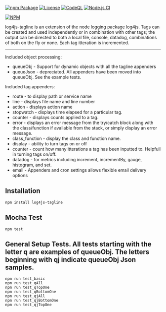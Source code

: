 [![npm Package](https://img.shields.io/npm/v/log4js-tagline.svg)](https://www.npmjs.org/package/log4js-tagline)
[![License](https://img.shields.io/npm/l/log4js-tagline.svg)](https://github.com/jman717/log4js-tagline/blob/master/LICENSE)
[![CodeQL](https://github.com/jman717/log4js-tagline/actions/workflows/actions.yml/badge.svg)](https://github.com/jman717/log4js-tagline/actions/workflows/actions.yml)
[![Node.js CI](https://github.com/jman717/log4js-tagline/actions/workflows/node.js.yml/badge.svg)](https://github.com/jman717/log4js-tagline/actions/workflows/node.js.yml)

[![NPM](https://nodei.co/npm/log4js-tagline.png?downloads=true&downloadRank=true&stars=true)](https://nodei.co/npm/log4js-tagline/)


log4js-tagline is an extension of the node logging package log4js. Tags can be created and used independently or in combination with other tags; the output can be directed to both a local file, console, datadog, combinations of both on the fly or none. Each tag itteration is incremented.

---------

Included object processing:

* queueObj - Support for dynamic objects with all the tagline appenders 
* queueJson - depreciated. All appenders have been moved into queueObj. See the example tests.

Included tag appenders:

* route - to display path or service name
* line - displays file name and line number
* action - displays action name
* stopwatch - displays time elapsed for a particular tag.
* counter - displays counts applied to a tag.
* error - displays an error message from the try/catch block along with the class/function if available from the stack, or simply display an error message.
* class_function - display the class and function name.
* display - ability to turn tags on or off
* counter - count how many itterations a tag has been inputted to. Helpfull in turning tags on/off.
* datadog - for metrics including increment, incrementBy, gauge, histogram, and set.
* email - Appenders and cron settings allows flexible email delivery options

Installation
---------
```
npm install log4js-tagline
```

Mocha Test
---------
```
npm test
```

General Setup Tests. All tests starting with the letter q are examples of queueObj. The letters beginning with qj indicate queueObj Json samples.
---------
```
npm run test_basic
npm run test_qAll
npm run test_qTopOne
npm run test_qBottomOne
npm run test_qjAll
npm run test_qjBottomOne
npm run test_qjTopOne

```
